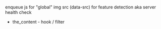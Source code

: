 enqueue js for "global" img src (data-src) for feature detection aka server health check

- the_content - hook / filter